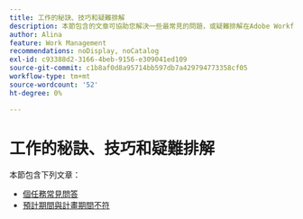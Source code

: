 ```yaml
---
title: 工作的秘訣、技巧和疑難排解
description: 本節包含的文章可協助您解決一些最常見的問題，或疑難排解在Adobe Workfront中處理任務時的常見錯誤。
author: Alina
feature: Work Management
recommendations: noDisplay, noCatalog
exl-id: c93388d2-3166-4beb-9156-e309041ed109
source-git-commit: c1b8af0d8a95714bb597db7a429794773358cf05
workflow-type: tm+mt
source-wordcount: '52'
ht-degree: 0%

---
```


# 工作的秘訣、技巧和疑難排解

本節包含下列文章：

* [個任務常見問答](../../../manage-work/tasks/tips-tricks-and-troubleshooting/tasks-faqs.md)
* [預計期間與計畫期間不符](../../../manage-work/tasks/tips-tricks-and-troubleshooting/projected-and-planned-durations-dont-match.md)

